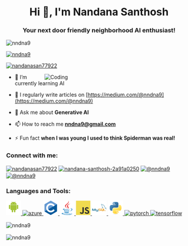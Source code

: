 <h1 align="center">Hi 👋, I'm Nandana Santhosh</h1>
<h3 align="center">Your next door friendly neighborhood AI enthusiast!</h3>

<p align="left"> <img src="https://komarev.com/ghpvc/?username=nndna9&label=Profile%20views&color=0e75b6&style=flat" alt="nndna9" /> </p>

<p align="left"> <a href="https://github.com/ryo-ma/github-profile-trophy"><img src="https://github-profile-trophy.vercel.app/?username=nndna9" alt="nndna9" /></a> </p>

<p align="left"> <a href="https://twitter.com/nandanasan77922" target="blank"><img src="https://img.shields.io/twitter/follow/nandanasan77922?logo=twitter&style=for-the-badge" alt="nandanasan77922" /></a> </p>
<img align="right" alt="Coding" width="400" src="https://media.tenor.com/QXVs4QWLlzkAAAAC/spider-man.gif">


- 🌱 I’m currently learning AI

- 📝 I regularly write articles on [https://medium.com/@nndna9](https://medium.com/@nndna9)

- 💬 Ask me about **Generative AI**

- 📫 How to reach me **nndna9@gmail.com**

- ⚡ Fun fact **when I was young I used to think Spiderman was real!**

<h3 align="left">Connect with me:</h3>
<p align="left">
<a href="https://twitter.com/nandanasan77922" target="blank"><img align="center" src="https://raw.githubusercontent.com/rahuldkjain/github-profile-readme-generator/master/src/images/icons/Social/twitter.svg" alt="nandanasan77922" height="30" width="40" /></a>
<a href="https://linkedin.com/in/nandana-santhosh-2a91a0250" target="blank"><img align="center" src="https://raw.githubusercontent.com/rahuldkjain/github-profile-readme-generator/master/src/images/icons/Social/linked-in-alt.svg" alt="nandana-santhosh-2a91a0250" height="30" width="40" /></a>
<a href="https://medium.com/@nndna9" target="blank"><img align="center" src="https://raw.githubusercontent.com/rahuldkjain/github-profile-readme-generator/master/src/images/icons/Social/medium.svg" alt="@nndna9" height="30" width="40" /></a>
<a href="https://www.hackerearth.com/@nndna9" target="blank"><img align="center" src="https://raw.githubusercontent.com/rahuldkjain/github-profile-readme-generator/master/src/images/icons/Social/hackerearth.svg" alt="@nndna9" height="30" width="40" /></a>
</p>

<h3 align="left">Languages and Tools:</h3>
<p align="left"> <a href="https://developer.android.com" target="_blank" rel="noreferrer"> <img src="https://raw.githubusercontent.com/devicons/devicon/master/icons/android/android-original-wordmark.svg" alt="android" width="40" height="40"/> </a> <a href="https://azure.microsoft.com/en-in/" target="_blank" rel="noreferrer"> <img src="https://www.vectorlogo.zone/logos/microsoft_azure/microsoft_azure-icon.svg" alt="azure" width="40" height="40"/> </a> <a href="https://www.cprogramming.com/" target="_blank" rel="noreferrer"> <img src="https://raw.githubusercontent.com/devicons/devicon/master/icons/c/c-original.svg" alt="c" width="40" height="40"/> </a> <a href="https://www.java.com" target="_blank" rel="noreferrer"> <img src="https://raw.githubusercontent.com/devicons/devicon/master/icons/java/java-original.svg" alt="java" width="40" height="40"/> </a> <a href="https://developer.mozilla.org/en-US/docs/Web/JavaScript" target="_blank" rel="noreferrer"> <img src="https://raw.githubusercontent.com/devicons/devicon/master/icons/javascript/javascript-original.svg" alt="javascript" width="40" height="40"/> </a> <a href="https://www.mysql.com/" target="_blank" rel="noreferrer"> <img src="https://raw.githubusercontent.com/devicons/devicon/master/icons/mysql/mysql-original-wordmark.svg" alt="mysql" width="40" height="40"/> </a> <a href="https://www.python.org" target="_blank" rel="noreferrer"> <img src="https://raw.githubusercontent.com/devicons/devicon/master/icons/python/python-original.svg" alt="python" width="40" height="40"/> </a> <a href="https://pytorch.org/" target="_blank" rel="noreferrer"> <img src="https://www.vectorlogo.zone/logos/pytorch/pytorch-icon.svg" alt="pytorch" width="40" height="40"/> </a> <a href="https://www.tensorflow.org" target="_blank" rel="noreferrer"> <img src="https://www.vectorlogo.zone/logos/tensorflow/tensorflow-icon.svg" alt="tensorflow" width="40" height="40"/> </a> </p>

<p><img align="center" src="https://github-readme-stats.vercel.app/api/top-langs?username=nndna9&show_icons=true&locale=en&layout=compact" alt="nndna9" /></p>

<p><img align="center" src="https://github-readme-streak-stats.herokuapp.com/?user=nndna9&" alt="nndna9" /></p>
